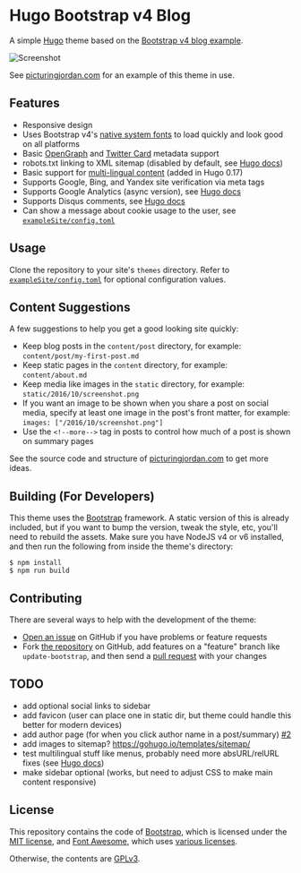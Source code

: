 # Hugo Bootstrap v4 Blog
A simple [Hugo](https://gohugo.io) theme based on the [Bootstrap v4 blog example](http://v4-alpha.getbootstrap.com/examples/blog).

![Screenshot](https://raw.githubusercontent.com/alanorth/hugo-theme-bootstrap4-blog/master/screenshot@2x.png "Screenshot")

See [picturingjordan.com](https://picturingjordan.com) for an example of this theme in use.

## Features

- Responsive design
- Uses Bootstrap v4's [native system fonts](http://v4-alpha.getbootstrap.com/content/reboot/#native-font-stack) to load quickly and look good on all platforms
- Basic [OpenGraph](http://ogp.me) and [Twitter Card](https://dev.twitter.com/cards/types) metadata support
- robots.txt linking to XML sitemap (disabled by default, see [Hugo docs](https://gohugo.io/extras/robots-txt/))
- Basic support for [multi-lingual content](https://github.com/spf13/hugo/blob/master/docs/content/content/multilingual.md) (added in Hugo 0.17)
- Supports Google, Bing, and Yandex site verification via meta tags
- Supports Google Analytics (async version), see [Hugo docs](https://gohugo.io/extras/analytics/)
- Supports Disqus comments, see [Hugo docs](https://gohugo.io/extras/comments/)
- Can show a message about cookie usage to the user, see [`exampleSite/config.toml`](https://github.com/alanorth/hugo-theme-bootstrap4-blog/blob/master/exampleSite/config.toml)

## Usage
Clone the repository to your site's `themes` directory. Refer to [`exampleSite/config.toml`](https://github.com/alanorth/hugo-theme-bootstrap4-blog/blob/master/exampleSite/config.toml) for optional configuration values.

## Content Suggestions
A few suggestions to help you get a good looking site quickly:

- Keep blog posts in the `content/post` directory, for example: `content/post/my-first-post.md`
- Keep static pages in the `content` directory, for example: `content/about.md`
- Keep media like images in the `static` directory, for example: `static/2016/10/screenshot.png`
- If you want an image to be shown when you share a post on social media, specify at least one image in the post's front matter, for example: `images: ["/2016/10/screenshot.png"]`
- Use the `<!--more-->` tag in posts to control how much of a post is shown on summary pages

See the source code and structure of [picturingjordan.com](https://github.com/alanorth/picturingjordan.com) to get more ideas.

## Building (For Developers)
This theme uses the [Bootstrap](https://getbootstrap.com/) framework. A static version of this is already included, but if you want to bump the version, tweak the style, etc, you'll need to rebuild the assets. Make sure you have NodeJS v4 or v6 installed, and then run the following from inside the theme's directory:

```
$ npm install
$ npm run build
```

## Contributing
There are several ways to help with the development of the theme:

- [Open an issue](https://github.com/alanorth/hugo-theme-bootstrap4-blog/issues/new) on GitHub if you have problems or feature requests
- Fork [the repository](https://github.com/alanorth/hugo-theme-bootstrap4-blog) on GitHub, add features on a "feature" branch like `update-bootstrap`, and then send a [pull request](https://github.com/alanorth/hugo-theme-bootstrap4-blog/compare) with your changes

## TODO

- add optional social links to sidebar
- add favicon (user can place one in static dir, but theme could handle this better for modern devices)
- add author page (for when you click author name in a post/summary) [#2](https://github.com/alanorth/hugo-theme-bootstrap4-blog/issues/2)
- add images to sitemap? https://gohugo.io/templates/sitemap/
- test multilingual stuff like menus, probably need more absURL/relURL fixes (see [Hugo docs](https://github.com/spf13/hugo/blob/master/docs/content/content/multilingual.md))
- make sidebar optional (works, but need to adjust CSS to make main content responsive)

## License
This repository contains the code of [Bootstrap](http://getbootstrap.com), which is licensed under the [MIT license](https://tldrlegal.com/license/mit-license), and [Font Awesome](http://fontawesome.io/), which uses [various licenses](http://fontawesome.io/license/).

Otherwise, the contents are [GPLv3](https://www.gnu.org/licenses/gpl-3.0.txt).
